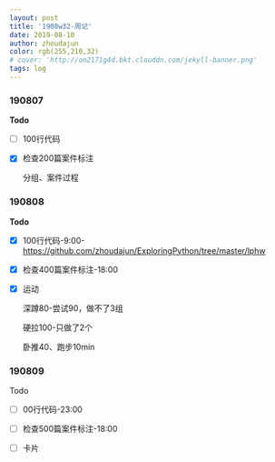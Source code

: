 ```yaml
---
layout: post
title: '1908w32-周记'
date: 2019-08-10
author: zhoudajun
color: rgb(255,210,32)
# cover: 'http://on2171g4d.bkt.clouddn.com/jekyll-banner.png'
tags: log
---
```


### 190807

**Todo**

+ [ ] 100行代码

+ [x] 检查200篇案件标注

  分组、案件过程

### 190808

**Todo**

+ [x] 100行代码-9:00-https://github.com/zhoudajun/ExploringPython/tree/master/lphw

+ [x] 检查400篇案件标注-18:00

+ [x] 运动

  深蹲80-尝试90，做不了3组

  硬拉100-只做了2个

  卧推40、跑步10min
  

### 190809

Todo

- [ ] 00行代码-23:00

- [ ] 检查500篇案件标注-18:00

- [ ] 卡片

  

  








